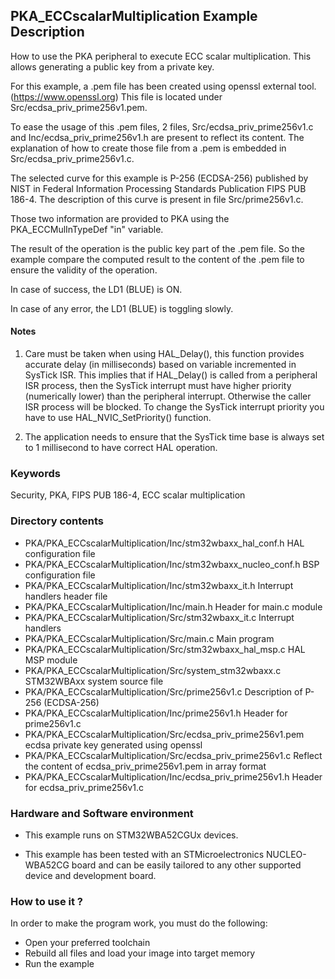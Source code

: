 ## <b>PKA_ECCscalarMultiplication Example Description</b>

How to use the PKA peripheral to execute ECC scalar multiplication. This 
allows generating a public key from a private key.

For this example, a .pem file has been created using openssl external tool. (https://www.openssl.org)
This file is located under Src/ecdsa_priv_prime256v1.pem.

To ease the usage of this .pem files, 2 files, Src/ecdsa_priv_prime256v1.c and Inc/ecdsa_priv_prime256v1.h 
are present to reflect its content. The explanation of how to create those file from a .pem is embedded in 
Src/ecdsa_priv_prime256v1.c.

The selected curve for this example is P-256 (ECDSA-256) published by NIST in 
Federal Information Processing Standards Publication FIPS PUB 186-4. The description
of this curve is present in file Src/prime256v1.c. 

Those two information are provided to PKA using the PKA_ECCMulInTypeDef "in" variable.

The result of the operation is the public key part of the .pem file. So the example compare the computed
result to the content of the .pem file to ensure the validity of the operation.

In case of success, the LD1 (BLUE) is ON.

In case of any error, the LD1 (BLUE) is toggling slowly.

#### <b>Notes</b>

1. Care must be taken when using HAL_Delay(), this function provides accurate delay (in milliseconds)
   based on variable incremented in SysTick ISR. This implies that if HAL_Delay() is called from
   a peripheral ISR process, then the SysTick interrupt must have higher priority (numerically lower)
   than the peripheral interrupt. Otherwise the caller ISR process will be blocked.
   To change the SysTick interrupt priority you have to use HAL_NVIC_SetPriority() function.
      
2. The application needs to ensure that the SysTick time base is always set to 1 millisecond
   to have correct HAL operation.

### <b>Keywords</b>

Security, PKA, FIPS PUB 186-4, ECC scalar multiplication

### <b>Directory contents</b>
  
  - PKA/PKA_ECCscalarMultiplication/Inc/stm32wbaxx_hal_conf.h      HAL configuration file
  - PKA/PKA_ECCscalarMultiplication/Inc/stm32wbaxx_nucleo_conf.h   BSP configuration file
  - PKA/PKA_ECCscalarMultiplication/Inc/stm32wbaxx_it.h            Interrupt handlers header file
  - PKA/PKA_ECCscalarMultiplication/Inc/main.h                     Header for main.c module
  - PKA/PKA_ECCscalarMultiplication/Src/stm32wbaxx_it.c            Interrupt handlers
  - PKA/PKA_ECCscalarMultiplication/Src/main.c                     Main program
  - PKA/PKA_ECCscalarMultiplication/Src/stm32wbaxx_hal_msp.c       HAL MSP module 
  - PKA/PKA_ECCscalarMultiplication/Src/system_stm32wbaxx.c        STM32WBAxx system source file
  - PKA/PKA_ECCscalarMultiplication/Src/prime256v1.c               Description of P-256 (ECDSA-256)
  - PKA/PKA_ECCscalarMultiplication/Inc/prime256v1.h               Header for prime256v1.c
  - PKA/PKA_ECCscalarMultiplication/Src/ecdsa_priv_prime256v1.pem  ecdsa private key generated using openssl
  - PKA/PKA_ECCscalarMultiplication/Src/ecdsa_priv_prime256v1.c    Reflect the content of ecdsa_priv_prime256v1.pem in array format
  - PKA/PKA_ECCscalarMultiplication/Inc/ecdsa_priv_prime256v1.h    Header for ecdsa_priv_prime256v1.c

### <b>Hardware and Software environment</b> 

  - This example runs on STM32WBA52CGUx devices.
  
  - This example has been tested with an STMicroelectronics NUCLEO-WBA52CG
    board and can be easily tailored to any other supported device 
    and development board.

### <b>How to use it ?</b>

In order to make the program work, you must do the following:

 - Open your preferred toolchain 
 - Rebuild all files and load your image into target memory
 - Run the example
 
